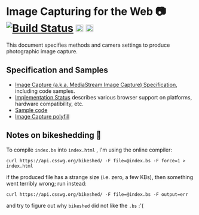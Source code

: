 # Image Capturing for the Web :camera: [![Build Status](https://travis-ci.org/w3c/mediacapture-image.svg?branch=master)](https://travis-ci.org/w3c/mediacapture-image) <a href="https://www.irccloud.com/invite?channel=%23media-capture&amp;hostname=irc.freenode.net&amp;port=6697&amp;ssl=1" target="_blank"><img src="https://img.shields.io/badge/IRC-%23media--capture-1e72ff.svg?style=plastic"  height="20"></a> <a href="https://www.irccloud.com/invite?channel=%23webrtc&amp;hostname=irc.w3.org&amp;port=6667" target="_blank"><img src="https://img.shields.io/badge/IRC-%23webrtc-1e72ff.svg?style=plastic"  height="20"></a>

This document specifies methods and camera settings to produce photographic image capture.

Specification and Samples
-------------
* [Image Capture (a.k.a. MediaStream Image Capture) Specification](https://w3c.github.io/mediacapture-image/), including code samples.
* [Implementation Status](implementation-status.md) describes various browser support on platforms, hardware compatibility, etc.
* [Sample code](https://rawgit.com/Miguelao/demos/master/imagecapture.html)
* [Image Capture polyfill](https://github.com/dandv/imagecapture)

Notes on bikeshedding :bicyclist:
--------------

To compile `index.bs` into `index.html` , I'm using the online compiler:

```
curl https://api.csswg.org/bikeshed/ -F file=@index.bs -F force=1 > index.html
```

if the produced file has a strange size (i.e. zero, a few KBs), then something went terribly wrong; run instead:

```
curl https://api.csswg.org/bikeshed/ -F file=@index.bs -F output=err
```

and try to figure out why `bikeshed` did not like the `.bs` :'(
